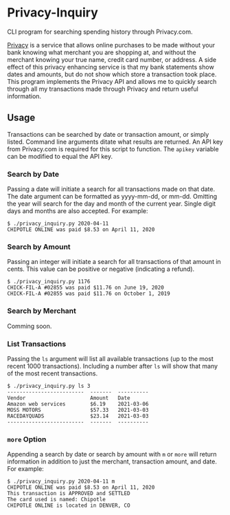 # Privacy-Inquiry
CLI program for searching spending history through Privacy.com.

[Privacy](https://www.privacy.com) is a service that allows online purchases to be made without your bank knowing what merchant you are shopping at, and without the merchant knowing your true name, credit card number, or address. A side effect of this privacy enhancing service is that my bank statements show dates and amounts, but do not show which store a transaction took place. This program implements the Privacy API and allows me to quickly search through all my transactions made through Privacy and return useful information. 

## Usage
Transactions can be searched by date or transaction amount, or simply listed. Command line arguments ditate what results are returned. 
An API key from Privacy.com is required for this script to function. The `apikey` variable can be modified to equal the API key. 

### Search by Date
Passing a date will initiate a search for all transactions made on that date. The date argument can be formatted as yyyy-mm-dd, or mm-dd. Omitting the year will search for the day and month of the current year. Single digit days and months are also accepted. For example:

    $ ./privacy_inquiry.py 2020-04-11
    CHIPOTLE ONLINE was paid $8.53 on April 11, 2020

### Search by Amount
Passing an integer will initiate a search for all transactions of that amount in cents. This value can be positive or negative (indicating a refund). 

    $ ./privacy_inquiry.py 1176
    CHICK-FIL-A #02855 was paid $11.76 on June 19, 2020
    CHICK-FIL-A #02855 was paid $11.76 on October 1, 2019

### Search by Merchant
Comming soon.

### List Transactions
Passing the `ls` argument will list all available transactions (up to the most recent 1000 transactions). Including a number after `ls` will show that many of the most recent transactions. 

    $ ./privacy_inquiry.py ls 3
    -------------------------  -------  ----------
    Vendor                     Amount   Date
    Amazon web services        $6.19    2021-03-06
    MOSS MOTORS                $57.33   2021-03-03
    RACEDAYQUADS               $23.14   2021-03-03
    -------------------------  -------  ----------

### `more` Option
Appending a search by date or search by amount with `m` or `more` will return information in addition to just the merchant, transaction amount, and date. For example:

    $ ./privacy_inquiry.py 2020-04-11 m
    CHIPOTLE ONLINE was paid $8.53 on April 11, 2020
    This transaction is APPROVED and SETTLED
    The card used is named: Chipotle
    CHIPOTLE ONLINE is located in DENVER, CO
